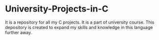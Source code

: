 # University-Projects-in-C
It is a repository for all my C projects. It is a part of university course. This depository is created to expand my skills and knowledge in this language further away.
